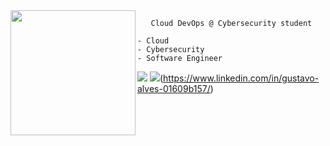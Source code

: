<img align="left" height="200" src="https://i.pinimg.com/originals/e4/26/70/e426702edf874b181aced1e2fa5c6cde.gif"/>
    
       Cloud DevOps @ Cybersecurity student

    - Cloud
    - Cybersecurity
    - Software Engineer


<img src = "https://img.shields.io/badge/Gmail-D14836?style=for-the-badge&logo=gmail&logoColor=white" > <img src="https://img.shields.io/badge/linkedin-%230077B5.svg?&style=for-the-badge&logo=linkedin&logoColor=white" href = https://www.linkedin.com/in/gustavo-alves-01609b157/>(https://www.linkedin.com/in/gustavo-alves-01609b157/)
